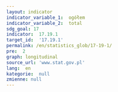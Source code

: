 ```yaml
---
layout: indicator
indicator_variable_1:  ogółem
indicator_variable_2:  total
sdg_goal: 17
indicator:  17.19.1
target_id:  '17.19.1'
permalink: /en/statistics_glob/17-19-1/
pre:  2
graph: longitudinal
source_url: 'www.stat.gov.pl'
lang:  en
kategorie:  null
zmienne: null
---
```

